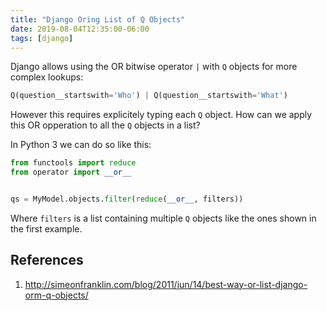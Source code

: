 ```yaml
---
title: "Django Oring List of Q Objects"
date: 2019-08-04T12:35:00-06:00
tags: [django]
---
```


Django allows using the OR bitwise operator `|` with `Q` objects for more complex lookups:

```python
Q(question__startswith='Who') | Q(question__startswith='What')
```

However this requires explicitely typing each `Q` object. How can we apply this OR opperation to all the `Q` objects in a list?

In Python 3 we can do so like this:

```python
from functools import reduce
from operator import __or__


qs = MyModel.objects.filter(reduce(__or__, filters))
```

Where `filters` is a list containing multiple `Q` objects like the ones shown in the first example.

## References

1. http://simeonfranklin.com/blog/2011/jun/14/best-way-or-list-django-orm-q-objects/